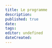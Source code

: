 ```yaml
---
title: Le programme
description: 
published: true
date: 
tags: 
editor: undefined
dateCreated: 
---
```

